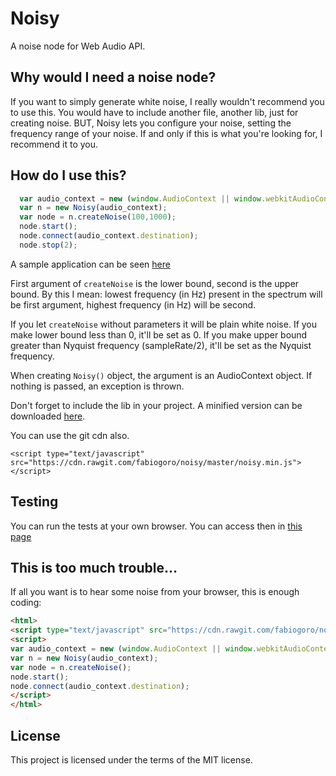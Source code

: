 # Noisy

A noise node for Web Audio API.

## Why would I need a noise node?

If you want to simply generate white noise, I really wouldn't recommend you to use this. 
You would have to include another file, another lib, just for creating noise. 
BUT, Noisy lets you configure your noise, setting the frequency range of your noise.
If and only if this is what you're looking for, I recommend it to you.

## How do I use this?

```javascript
  var audio_context = new (window.AudioContext || window.webkitAudioContext)();
  var n = new Noisy(audio_context); 
  var node = n.createNoise(100,1000);
  node.start(); 
  node.connect(audio_context.destination);
  node.stop(2);
```

A sample application can be seen [here](https://fabiogoro.github.io/noisy/sample)

First argument of `createNoise` is the lower bound, second is the upper bound.
By this I mean: lowest frequency (in Hz) present in the spectrum will be first argument, highest frequency (in Hz) will be second.

If you let `createNoise` without parameters it will be plain white noise.
If you make lower bound less than 0, it'll be set as 0.
If you make upper bound greater than Nyquist frequency (sampleRate/2), it'll be set as the Nyquist frequency.

When creating `Noisy()` object, the argument is an AudioContext object. If nothing is passed, an exception is thrown.

Don't forget to include the lib in your project. A minified version can be downloaded [here](https://raw.githubusercontent.com/fabiogoro/noisy/master/noisy.min.js).

You can use the git cdn also.

```
<script type="text/javascript" src="https://cdn.rawgit.com/fabiogoro/noisy/master/noisy.min.js"></script>
```

## Testing

You can run the tests at your own browser. You can access then in [this page](https://fabiogoro.github.io/noisy/tests)

## This is too much trouble...

If all you want is to hear some noise from your browser, this is enough coding:

```html
<html>
<script type="text/javascript" src="https://cdn.rawgit.com/fabiogoro/noisy/master/noisy.min.js"></script>
<script>
var audio_context = new (window.AudioContext || window.webkitAudioContext)();
var n = new Noisy(audio_context);
var node = n.createNoise();
node.start();
node.connect(audio_context.destination);
</script>
</html>
```

## License

This project is licensed under the terms of the MIT license.
